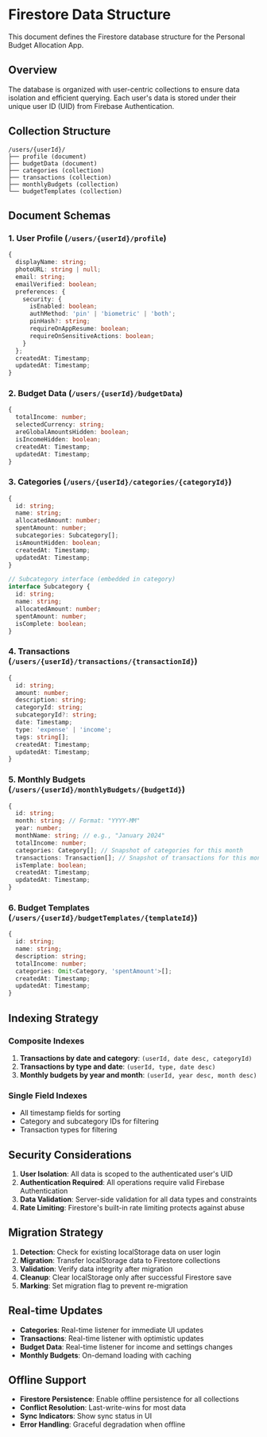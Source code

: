 # Firestore Data Structure

This document defines the Firestore database structure for the Personal Budget Allocation App.

## Overview

The database is organized with user-centric collections to ensure data isolation and efficient querying. Each user's data is stored under their unique user ID (UID) from Firebase Authentication.

## Collection Structure

```
/users/{userId}/
├── profile (document)
├── budgetData (document)  
├── categories (collection)
├── transactions (collection)
├── monthlyBudgets (collection)
└── budgetTemplates (collection)
```

## Document Schemas

### 1. User Profile (`/users/{userId}/profile`)
```typescript
{
  displayName: string;
  photoURL: string | null;
  email: string;
  emailVerified: boolean;
  preferences: {
    security: {
      isEnabled: boolean;
      authMethod: 'pin' | 'biometric' | 'both';
      pinHash?: string;
      requireOnAppResume: boolean;
      requireOnSensitiveActions: boolean;
    }
  };
  createdAt: Timestamp;
  updatedAt: Timestamp;
}
```

### 2. Budget Data (`/users/{userId}/budgetData`)
```typescript
{
  totalIncome: number;
  selectedCurrency: string;
  areGlobalAmountsHidden: boolean;
  isIncomeHidden: boolean;
  createdAt: Timestamp;
  updatedAt: Timestamp;
}
```

### 3. Categories (`/users/{userId}/categories/{categoryId}`)
```typescript
{
  id: string;
  name: string;
  allocatedAmount: number;
  spentAmount: number;
  subcategories: Subcategory[];
  isAmountHidden: boolean;
  createdAt: Timestamp;
  updatedAt: Timestamp;
}

// Subcategory interface (embedded in category)
interface Subcategory {
  id: string;
  name: string;
  allocatedAmount: number;
  spentAmount: number;
  isComplete: boolean;
}
```

### 4. Transactions (`/users/{userId}/transactions/{transactionId}`)
```typescript
{
  id: string;
  amount: number;
  description: string;
  categoryId: string;
  subcategoryId?: string;
  date: Timestamp;
  type: 'expense' | 'income';
  tags: string[];
  createdAt: Timestamp;
  updatedAt: Timestamp;
}
```

### 5. Monthly Budgets (`/users/{userId}/monthlyBudgets/{budgetId}`)
```typescript
{
  id: string;
  month: string; // Format: "YYYY-MM"
  year: number;
  monthName: string; // e.g., "January 2024"
  totalIncome: number;
  categories: Category[]; // Snapshot of categories for this month
  transactions: Transaction[]; // Snapshot of transactions for this month
  isTemplate: boolean;
  createdAt: Timestamp;
  updatedAt: Timestamp;
}
```

### 6. Budget Templates (`/users/{userId}/budgetTemplates/{templateId}`)
```typescript
{
  id: string;
  name: string;
  description: string;
  totalIncome: number;
  categories: Omit<Category, 'spentAmount'>[];
  createdAt: Timestamp;
  updatedAt: Timestamp;
}
```

## Indexing Strategy

### Composite Indexes
1. **Transactions by date and category**: `(userId, date desc, categoryId)`
2. **Transactions by type and date**: `(userId, type, date desc)`
3. **Monthly budgets by year and month**: `(userId, year desc, month desc)`

### Single Field Indexes
- All timestamp fields for sorting
- Category and subcategory IDs for filtering
- Transaction types for filtering

## Security Considerations

1. **User Isolation**: All data is scoped to the authenticated user's UID
2. **Authentication Required**: All operations require valid Firebase Authentication
3. **Data Validation**: Server-side validation for all data types and constraints
4. **Rate Limiting**: Firestore's built-in rate limiting protects against abuse

## Migration Strategy

1. **Detection**: Check for existing localStorage data on user login
2. **Migration**: Transfer localStorage data to Firestore collections
3. **Validation**: Verify data integrity after migration
4. **Cleanup**: Clear localStorage only after successful Firestore save
5. **Marking**: Set migration flag to prevent re-migration

## Real-time Updates

- **Categories**: Real-time listener for immediate UI updates
- **Transactions**: Real-time listener with optimistic updates
- **Budget Data**: Real-time listener for income and settings changes
- **Monthly Budgets**: On-demand loading with caching

## Offline Support

- **Firestore Persistence**: Enable offline persistence for all collections
- **Conflict Resolution**: Last-write-wins for most data
- **Sync Indicators**: Show sync status in UI
- **Error Handling**: Graceful degradation when offline
